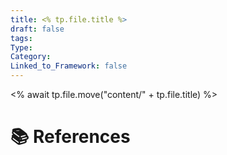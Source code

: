 ```yaml
---
title: <% tp.file.title %>
draft: false
tags: 
Type: 
Category: 
Linked_to_Framework: false
---
```

<% await tp.file.move("content/" + tp.file.title) %>


# 📚 References

